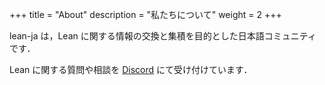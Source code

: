+++
title = "About"
description = "私たちについて"
weight = 2
+++

lean-ja は，Lean に関する情報の交換と集積を目的とした日本語コミュニティです．

Lean に関する質問や相談を [Discord](https://discord.gg/p32ZfnVawh) にて受け付けています．
